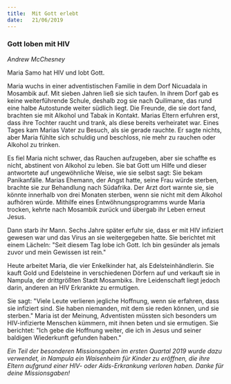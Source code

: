 ```yaml
---
title:  Mit Gott erlebt
date:   21/06/2019
---
```


### Gott loben mit HIV

_Andrew McChesney_

Maria Samo hat HIV und lobt Gott.

Maria wuchs in einer adventistischen Familie in dem Dorf Nicuadala in Mosambik auf. Mit sieben Jahren ließ sie sich taufen. In ihrem Dorf gab es keine weiterführende Schule, deshalb zog sie nach Quilimane, das rund eine halbe Autostunde weiter südlich liegt. Die Freunde, die sie dort fand, brachten sie mit Alkohol und Tabak in Kontakt. Marias Eltern erfuhren erst, dass ihre Tochter raucht und trank, als diese bereits verheiratet war. Eines Tages kam Marias Vater zu Besuch, als sie gerade rauchte. Er sagte nichts, aber Maria fühlte sich schuldig und beschloss, nie mehr zu rauchen oder Alkohol zu trinken.

Es fiel Maria nicht schwer, das Rauchen aufzugeben, aber sie schaffte es nicht, abstinent von Alkohol zu leben. Sie bat Gott um Hilfe und dieser antwortete auf ungewöhnliche Weise, wie sie selbst sagt: Sie bekam Panikanfälle. Marias Ehemann, der Angst hatte, seine Frau würde sterben, brachte sie zur Behandlung nach Südafrika. Der Arzt dort warnte sie, sie könnte innerhalb von drei Monaten sterben, wenn sie nicht mit dem Alkohol aufhören würde. Mithilfe eines Entwöhnungsprogramms wurde Maria trocken, kehrte nach Mosambik zurück und übergab ihr Leben erneut Jesus.

Dann starb ihr Mann. Sechs Jahre später erfuhr sie, dass er mit HIV infiziert gewesen war und das Virus an sie weitergegeben hatte. Sie berichtet mit einem Lächeln: "Seit diesem Tag lobe ich Gott. Ich bin gesünder als jemals zuvor und mein Gewissen ist rein."

Heute arbeitet Maria, die vier Enkelkinder hat, als Edelsteinhändlerin. Sie kauft Gold und Edelsteine in verschiedenen Dörfern auf und verkauft sie in Nampula, der drittgrößten Stadt Mosambiks. Ihre Leidenschaft liegt jedoch darin, anderen an HIV Erkrankte zu ermutigen.

Sie sagt: "Viele Leute verlieren jegliche Hoffnung, wenn sie erfahren, dass sie infiziert sind. Sie haben niemanden, mit dem sie reden können, und sie sterben." Maria ist der Meinung, Adventisten müssten sich besonders um HIV-infizierte Menschen kümmern, mit ihnen beten und sie ermutigen. Sie berichtet: "Ich gebe die Hoffnung weiter, die ich in Jesus und seiner baldigen Wiederkunft gefunden haben."

_Ein Teil der besonderen Missionsgaben im ersten Quartal 2019 wurde dazu verwendet, in Nampula ein Waisenheim für Kinder zu eröffnen, die ihre Eltern aufgrund einer HIV- oder Aids-Erkrankung verloren haben. Danke für deine Missionsgaben!_